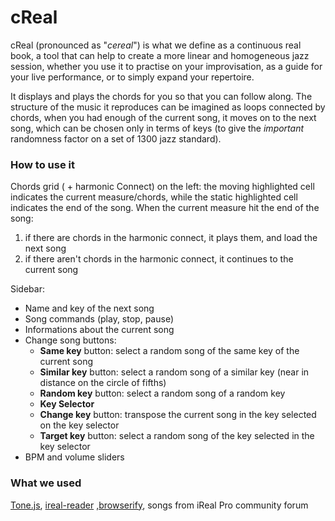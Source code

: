 # cReal
cReal (pronounced as "*cereal*") is what we define as a continuous real book, a tool that can help to create a more linear and homogeneous jazz session, whether you use it to practise on your improvisation, as a guide for your live performance, or to simply expand your repertoire.

It displays and plays the chords for you so that you can follow along. The structure of the music it reproduces can be imagined as loops connected by chords, when you had enough of the current song, it moves on to the next song, which can be chosen only in terms of keys (to give the *important* randomness factor on a set of 1300 jazz standard).

### How to use it
Chords grid ( + harmonic Connect) on the left:
the moving highlighted cell indicates the current measure/chords, while the static highlighted cell indicates the end of the song. When the current measure hit the end of the song:

 1. if there are chords in the harmonic connect, it plays them, and load the next song
 2. if there aren't chords in the harmonic connect, it continues to the current song


Sidebar:

 - Name and key of the next song
 - Song commands (play, stop, pause)
 - Informations about the current song
 - Change song buttons:
	 - **Same key** button: select a random song of the same key of the current song
	 - **Similar key** button: select a random song of a similar key (near in distance on the circle of fifths)
	 - **Random key** button: select a random song of a random key
	 - **Key Selector**
	 - **Change key** button: transpose the current song in the key selected on the key selector
	 - **Target key** button: select a random song of the key selected in the key selector
- BPM and volume sliders


### What we used
[Tone.js](https://tonejs.github.io/), [ireal-reader](https://github.com/pianosnake/ireal-reader) ,[browserify](https://github.com/browserify/browserify), songs from iReal Pro community forum
 

